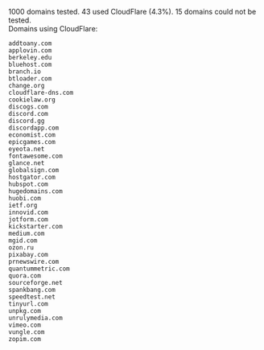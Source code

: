 1000 domains tested. 43 used CloudFlare (4.3%). 15 domains could not be tested.<br>
Domains using CloudFlare:
```
addtoany.com
applovin.com
berkeley.edu
bluehost.com
branch.io
btloader.com
change.org
cloudflare-dns.com
cookielaw.org
discogs.com
discord.com
discord.gg
discordapp.com
economist.com
epicgames.com
eyeota.net
fontawesome.com
glance.net
globalsign.com
hostgator.com
hubspot.com
hugedomains.com
huobi.com
ietf.org
innovid.com
jotform.com
kickstarter.com
medium.com
mgid.com
ozon.ru
pixabay.com
prnewswire.com
quantummetric.com
quora.com
sourceforge.net
spankbang.com
speedtest.net
tinyurl.com
unpkg.com
unrulymedia.com
vimeo.com
vungle.com
zopim.com
```
	